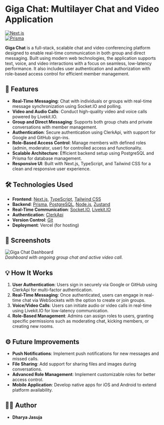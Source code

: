 # Giga Chat: Multilayer Chat and Video Application


[![Next.js](https://img.shields.io/badge/Next.js-Framework-blue)](https://nextjs.org/)  
[![Prisma](https://img.shields.io/badge/Prisma-ORM-green)](https://www.prisma.io/)

**Giga Chat** is a full-stack, scalable chat and video conferencing platform designed to enable real-time communication in both group and direct messaging. Built using modern web technologies, the application supports text, voice, and video interactions with a focus on seamless, low-latency performance. It also includes user authentication and authorization with role-based access control for efficient member management.

## 🚀 Features

- **Real-Time Messaging**: Chat with individuals or groups with real-time message synchronization using Socket.IO and polling.
- **Video and Audio Calls**: Conduct high-quality video and voice calls powered by Livekit.IO.
- **Group and Direct Messaging**: Supports both group chats and private conversations with member management.
- **Authentication**: Secure authentication using ClerkApi, with support for Google and GitHub sign-ins.
- **Role-Based Access Control**: Manage members with defined roles (admin, moderator, user) for controlled access and functionality.
- **Scalable Architecture**: Efficient backend setup using PostgreSQL and Prisma for database management.
- **Responsive UI**: Built with Next.js, TypeScript, and Tailwind CSS for a clean and responsive user experience.

## 🛠️ Technologies Used

- **Frontend**: [Next.js](https://nextjs.org/), [TypeScript](https://www.typescriptlang.org/), [Tailwind CSS](https://tailwindcss.com/)
- **Backend**: [Prisma](https://www.prisma.io/), [PostgreSQL](https://www.postgresql.org/), [Node.js](https://nodejs.org/), [Zustand](https://github.com/pmndrs/zustand)
- **Real-Time Communication**: [Socket.IO](https://socket.io/), [Livekit.IO](https://livekit.io/)
- **Authentication**: [ClerkApi](https://clerk.dev/)
- **Version Control**: [Git](https://git-scm.com/)
- **Deployment**: Vercel (for hosting)

## 📸 Screenshots

![Giga Chat Dashboard](https://drive.google.com/file/d/16ShBc891g8rieCbKR20moIeWrCivyjqT/view?usp=sharing)  
*Dashboard with ongoing group chat and active video call.*


## 💡 How It Works

1. **User Authentication**: Users sign in securely via Google or GitHub using ClerkApi for multi-factor authentication.
2. **Real-Time Messaging**: Once authenticated, users can engage in real-time chat via WebSockets with the option to create or join groups.
3. **Voice/Video Calls**: Users can initiate audio or video calls in real-time using Livekit.IO for low-latency communication.
4. **Role-Based Management**: Admins can assign roles to users, granting specific permissions such as moderating chat, kicking members, or creating new rooms.

## ⚙️ Future Improvements

- **Push Notifications**: Implement push notifications for new messages and missed calls.
- **File Sharing**: Add support for sharing files and images during conversations.
- **Advanced Role Management**: Implement customizable roles for better access control.
- **Mobile Application**: Develop native apps for iOS and Android to extend platform availability.

## 🧑‍💻 Author

- **Dharya Jasuja**  
 